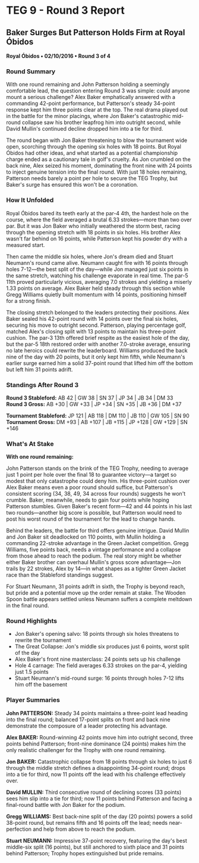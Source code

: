 # TEG 9 - Round 3 Report

## Baker Surges But Patterson Holds Firm at Royal Óbidos
**Royal Óbidos • 02/10/2016 • Round 3 of 4**

### Round Summary

With one round remaining and John Patterson holding a seemingly comfortable lead, the question entering Round 3 was simple: could anyone mount a serious challenge? Alex Baker emphatically answered with a commanding 42-point performance, but Patterson's steady 34-point response kept him three points clear at the top. The real drama played out in the battle for the minor placings, where Jon Baker's catastrophic mid-round collapse saw his brother leapfrog him into outright second, while David Mullin's continued decline dropped him into a tie for third.

The round began with Jon Baker threatening to blow the tournament wide open, scorching through the opening six holes with 18 points. But Royal Óbidos had other ideas, and what started as a potential championship charge ended as a cautionary tale in golf's cruelty. As Jon crumbled on the back nine, Alex seized his moment, dominating the front nine with 24 points to inject genuine tension into the final round. With just 18 holes remaining, Patterson needs barely a point per hole to secure the TEG Trophy, but Baker's surge has ensured this won't be a coronation.

### How It Unfolded

Royal Óbidos bared its teeth early at the par-4 4th, the hardest hole on the course, where the field averaged a brutal 6.33 strokes—more than two over par. But it was Jon Baker who initially weathered the storm best, racing through the opening stretch with 18 points in six holes. His brother Alex wasn't far behind on 16 points, while Patterson kept his powder dry with a measured start.

Then came the middle six holes, where Jon's dream died and Stuart Neumann's round came alive. Neumann caught fire with 16 points through holes 7-12—the best split of the day—while Jon managed just six points in the same stretch, watching his challenge evaporate in real time. The par-5 11th proved particularly vicious, averaging 7.0 strokes and yielding a miserly 1.33 points on average. Alex Baker held steady through this section while Gregg Williams quietly built momentum with 14 points, positioning himself for a strong finish.

The closing stretch belonged to the leaders protecting their positions. Alex Baker sealed his 42-point round with 14 points over the final six holes, securing his move to outright second. Patterson, playing percentage golf, matched Alex's closing split with 13 points to maintain his three-point cushion. The par-3 13th offered brief respite as the easiest hole of the day, but the par-5 18th restored order with another 7.0-stroke average, ensuring no late heroics could rewrite the leaderboard. Williams produced the back nine of the day with 20 points, but it only kept him fifth, while Neumann's earlier surge earned him a solid 37-point round that lifted him off the bottom but left him 31 points adrift.

### Standings After Round 3

**Round 3 Stableford:** AB 42 | GW 38 | SN 37 | JP 34 | JB 34 | DM 33  
**Round 3 Gross:** AB +30 | GW +33 | JP +34 | SN +35 | JB +36 | DM +37

**Tournament Stableford:** JP 121 | AB 118 | DM 110 | JB 110 | GW 105 | SN 90  
**Tournament Gross:** DM +93 | AB +107 | JB +115 | JP +128 | GW +129 | SN +146

### What's At Stake

**With one round remaining:**

John Patterson stands on the brink of the TEG Trophy, needing to average just 1 point per hole over the final 18 to guarantee victory—a target so modest that only catastrophe could deny him. His three-point cushion over Alex Baker means even a poor round should suffice, but Patterson's consistent scoring (34, 38, 49, 34 across four rounds) suggests he won't crumble. Baker, meanwhile, needs to gain four points while hoping Patterson stumbles. Given Baker's recent form—42 and 44 points in his last two rounds—another big score is possible, but Patterson would need to post his worst round of the tournament for the lead to change hands.

Behind the leaders, the battle for third offers genuine intrigue. David Mullin and Jon Baker sit deadlocked on 110 points, with Mullin holding a commanding 22-stroke advantage in the Green Jacket competition. Gregg Williams, five points back, needs a vintage performance and a collapse from those ahead to reach the podium. The real story might be whether either Baker brother can overhaul Mullin's gross score advantage—Jon trails by 22 strokes, Alex by 14—in what shapes as a tighter Green Jacket race than the Stableford standings suggest.

For Stuart Neumann, 31 points adrift in sixth, the Trophy is beyond reach, but pride and a potential move up the order remain at stake. The Wooden Spoon battle appears settled unless Neumann suffers a complete meltdown in the final round.

### Round Highlights
- Jon Baker's opening salvo: 18 points through six holes threatens to rewrite the tournament
- The Great Collapse: Jon's middle six produces just 6 points, worst split of the day
- Alex Baker's front nine masterclass: 24 points sets up his challenge
- Hole 4 carnage: The field averages 6.33 strokes on the par-4, yielding just 1.5 points
- Stuart Neumann's mid-round surge: 16 points through holes 7-12 lifts him off the basement

### Player Summaries

**John PATTERSON:** Steady 34 points maintains a three-point lead heading into the final round; balanced 17-point splits on front and back nine demonstrate the composure of a leader protecting his advantage.

**Alex BAKER:** Round-winning 42 points move him into outright second, three points behind Patterson; front-nine dominance (24 points) makes him the only realistic challenger for the Trophy with one round remaining.

**Jon BAKER:** Catastrophic collapse from 18 points through six holes to just 6 through the middle stretch defines a disappointing 34-point round; drops into a tie for third, now 11 points off the lead with his challenge effectively over.

**David MULLIN:** Third consecutive round of declining scores (33 points) sees him slip into a tie for third; now 11 points behind Patterson and facing a final-round battle with Jon Baker for the podium.

**Gregg WILLIAMS:** Best back-nine split of the day (20 points) powers a solid 38-point round, but remains fifth and 16 points off the lead; needs near-perfection and help from above to reach the podium.

**Stuart NEUMANN:** Impressive 37-point recovery, featuring the day's best middle-six split (16 points), but still anchored to sixth place and 31 points behind Patterson; Trophy hopes extinguished but pride remains.


